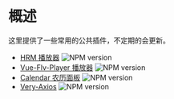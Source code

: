 # 概述

这里提供了一些常用的公共插件，不定期的会更新。

* [HRM 播放器](/plugin/HRM-Player.html)   ![NPM version](https://img.shields.io/npm/v/hrm-player.svg)
* [Vue-Flv-Player 播放器](/plugin/Vue-Flv-Player.html)   ![NPM version](https://img.shields.io/npm/v/vue-flv-player.svg)
* [Calendar 农历面板](/plugin/Calendar.html)   ![NPM version](https://img.shields.io/npm/v/vue-lunar-calendar-pro.svg)
* [Very-Axios](/plugin/Very-Axios.html)   ![NPM version](https://img.shields.io/npm/v/very-axios.svg)